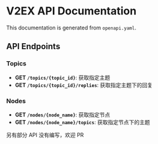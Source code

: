 # V2EX API Documentation

This documentation is generated from `openapi.yaml`.

## API Endpoints

### Topics

*   **GET `/topics/{topic_id}`**: 获取指定主题
*   **GET `/topics/{topic_id}/replies`**: 获取指定主题下的回复

### Nodes

*   **GET `/nodes/{node_name}`**: 获取指定节点
*   **GET `/nodes/{node_name}/topics`**: 获取指定节点下的主题

另有部分 API 没有编写，欢迎 PR
